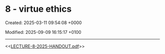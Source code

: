 # 8 - virtue ethics

Created: 2025-03-11 09:54:08 +0000

Modified: 2025-09-09 16:15:17 +0100

---

<<[LECTURE-8-2025-HANDOUT.pdf](../../../media/LECTURE-8-2025-HANDOUT.pdf)>>


